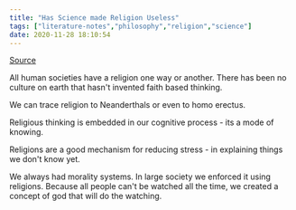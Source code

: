 ```yaml
---
title: "Has Science made Religion Useless"
tags: ["literature-notes","philosophy","religion","science"]
date: 2020-11-28 18:10:54
---
```


[Source](https://www.youtube.com/watch?v=ruqNWPm0u2U)

All human societies have a religion one way or another. There has been no culture on earth that hasn't invented faith based thinking.

We can trace religion to Neanderthals or even to homo erectus.

Religious thinking is embedded in our cognitive process - its a mode of knowing.

Religions are a good mechanism for reducing stress - in explaining things we don't know yet.

We always had morality systems. In large society we enforced it using religions. Because all people can't be watched all the time, we created a concept of god that will do the watching.